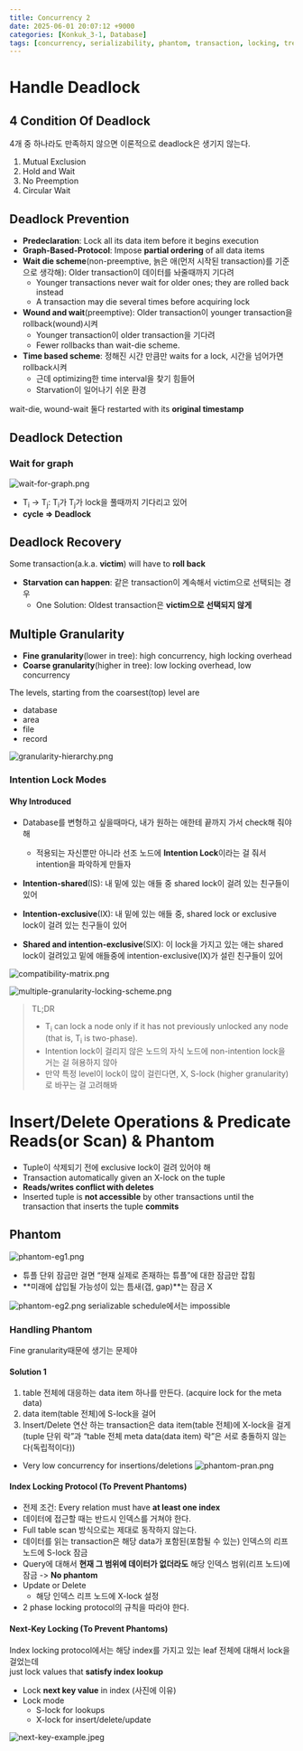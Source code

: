 ```yaml
---
title: Concurrency 2
date: 2025-06-01 20:07:12 +9000
categories: [Konkuk_3-1, Database]
tags: [concurrency, serializability, phantom, transaction, locking, tree]     # TAG names should always be lowercase
---
```


Handle Deadlock
==

4 Condition Of Deadlock
--

4개 중 하나라도 만족하지 않으면 이론적으로 deadlock은 생기지 않는다. 
1. Mutual Exclusion
2. Hold and Wait
3. No Preemption
4. Circular Wait

Deadlock Prevention
--
- **Predeclaration**: Lock all its data item before it begins execution
- **Graph-Based-Protocol**: Impose **partial ordering** of all data items
- **Wait die scheme**(non-preemptive, 늙은 애(먼저 시작된 transaction)를 기준으로 생각해): Older transaction이 데이터를 놔줄때까지 기다려
  - Younger transactions never wait for older ones; they are rolled back instead
  - A transaction may die several times before acquiring lock
- **Wound and wait**(preemptive): Older transaction이 younger transaction을 rollback(wound)시켜
  - Younger transaction이 older transaction을 기다려
  - Fewer rollbacks than wait-die scheme.
- **Time based scheme**: 정해진 시간 만큼만 waits for a lock, 시간을 넘어가면 rollback시켜
  - 근데 optimizing한 time interval을 찾기 힘들어
  - Starvation이 일어나기 쉬운 환경

wait-die, wound-wait 둘다 restarted with its **original timestamp**

Deadlock Detection
--

### Wait for graph

![wait-for-graph.png](../assets/Konkuk_3-1/Database/Post_16/wait-for-graph.png)

- T<sub>i</sub> -> T<sub>j</sub>: T<sub>i</sub>가 T<sub>j</sub>가 lock을 풀때까지 기다리고 있어
- **cycle => Deadlock**

Deadlock Recovery
--
Some transaction(a.k.a. **victim**) will have to **roll back**

- **Starvation can happen**: 같은 transaction이 계속해서 victim으로 선택되는 경우
  - One Solution: Oldest transaction은 **victim으로 선택되지 않게**

Multiple Granularity
--

- **Fine granularity**(lower in tree): high concurrency, high locking overhead
- **Coarse granularity**(higher in tree): low locking overhead, low concurrency

The levels, starting from the coarsest(top) level are
- database
- area
- file
- record

![granularity-hierarchy.png](../assets/Konkuk_3-1/Database/Post_16/granularity-hierarchy.png)

### Intention Lock Modes

#### Why Introduced
- Database를 변형하고 싶을때마다, 내가 원하는 애한테 끝까지 가서 check해 줘야해
  - 적용되는 자신뿐만 아니라 선조 노드에 **Intention Lock**이라는 걸 줘서 intention을 파악하게 만들자

- **Intention-shared**(IS): 내 밑에 있는 애들 중 shared lock이 걸려 있는 친구들이 있어
- **Intention-exclusive**(IX): 내 밑에 있는 애들 중, shared lock or exclusive lock이 걸려 있는 친구들이 있어
- **Shared and intention-exclusive**(SIX): 이 lock을 가지고 있는 애는 shared lock이 걸려있고 밑에 애들중에 intention-exclusive(IX)가 설린 친구들이 있어

![compatibility-matrix.png](../assets/Konkuk_3-1/Database/Post_16/compatibility-matrix.png)

![multiple-granularity-locking-scheme.png](../assets/Konkuk_3-1/Database/Post_16/multiple-granularity-locking-scheme.png)
> TL;DR
> - T<sub>i</sub> can lock a node only if it has not previously unlocked any node (that
  is, T<sub>i</sub> is two-phase).
> - Intention lock이 걸리지 않은 노드의 자식 노드에 non-intention lock을 거는 걸 혀용하지 않아
> - 만약 특정 level이 lock이 많이 걸린다면, X, S-lock (higher granularity)로 바꾸는 걸 고려해봐

Insert/Delete Operations & Predicate Reads(or Scan) & Phantom
==

- Tuple이 삭제되기 전에 exclusive lock이 걸려 있어야 해
- Transaction automatically given an X-lock on the tuple
- **Reads/writes conflict with deletes**
- Inserted tuple is **not accessible** by other transactions until the transaction that inserts the tuple **commits**

Phantom
--

![phantom-eg1.png](../assets/Konkuk_3-1/Database/Post_16/phantom-eg1.png)
- 튜플 단위 잠금만 걸면 “현재 실제로 존재하는 튜플”에 대한 잠금만 잡힘
- **미래에 삽입될 가능성이 있는 틈새(갭, gap)**는 잠금 X

![phantom-eg2.png](../assets/Konkuk_3-1/Database/Post_16/phantom-eg2.png)
serializable schedule에서는 impossible

### Handling Phantom

Fine granularity때문에 생기는 문제야<br>
#### Solution 1
1. table 전체에 대응하는 data item 하나를 만든다. (acquire lock for the meta data)
2. data item(table 전체)에 S-lock을 걸어
3. Insert/Delete 연산 하는 transaction은 data item(table 전체)에 X-lock을 걸게  (tuple 단위 락”과 “table 전체 meta data(data item) 락”은 서로 충돌하지 않는다(독립적이다))
- Very low concurrency for insertions/deletions
![phantom-pran.png](../assets/Konkuk_3-1/Database/Post_16/phantom-pran.png)

#### Index Locking Protocol (To Prevent Phantoms)

- 전제 조건: Every relation must have **at least one index**
- 데이터에 접근할 때는 반드시 인덱스를 거쳐야 한다. 
- Full table scan 방식으로는 제대로 동작하지 않는다. 
- 데이터를 읽는 transaction은 해당 data가 포함된(포함될 수 있는) 인덱스의 리프 노드에 S-lock 잠금
- Query에 대해서 **현재 그 범위에 데이터가 없더라도** 해당 인덱스 범위(리프 노드)에 잠금 -> **No phantom**
- Update or Delete
  - 해당 인덱스 리프 노드에 X-lock 설정
- 2 phase locking protocol의 규칙을 따라야 한다. 

#### Next-Key Locking (To Prevent Phantoms)

Index locking protocol에서는 해당 index를 가지고 있는 leaf 전체에 대해서 lock을 걸었는데 <br>
just lock values that **satisfy index lookup**

- Lock **next key value** in index (사진에 이유)
- Lock mode
  - S-lock for lookups
  - X-lock for insert/delete/update

![next-key-example.jpeg](../assets/Konkuk_3-1/Database/Post_16/next-key-example.jpeg)
